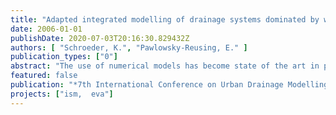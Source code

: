 ```yaml
---
title: "Adapted integrated modelling of drainage systems dominated by wastewater pump stations"
date: 2006-01-01
publishDate: 2020-07-03T20:16:30.829432Z
authors: [ "Schroeder, K.", "Pawlowsky-Reusing, E." ]
publication_types: ["0"]
abstract: "The use of numerical models has become state of the art in planning, designing and analysing the urban sewage system. To evaluate the functioning of a complete system and to study the interaction of its subsystems integrated models can be used, incorporating catchment area, collection system, wastewater treatment plant and also receiving water and groundwater body. The paper introduces a structured, problem-oriented methodology for the setup of integrated models. Considering the case study of Berlin the introduced approach is illustrated. An emphasis is placed on the necessity for the selection of adequate model components. In Berlin this aspect is of particular importance for the modelling of wastewater transport through pressure mains that is governed predominantly by pump stations. Finally, the use of the Berlin model for the evaluation of a global pump station control concept is presented. It can be shown that besides the possibility of total system analysis and evaluation a major benefit from integrated modelling is the consideration of the interaction of the system’s subcomponents."
featured: false
publication: "*7th International Conference on Urban Drainage Modelling and 4th International Conference on Water Sensitive Urban Design*"
projects: ["ism,  eva"]
---
```


